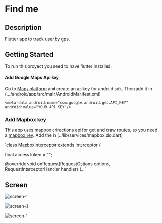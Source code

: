 # Find me

## Description

Flutter app to track user by gps.

## Getting Started

To run this proyect you need to have flutter installed. 

#### Add Google Maps Api key

Go to [Maps platform](https://mapsplatform.google.com/) and create an apikey for android sdk. Then add it in (.../android/app/src/main/AndroidManifest.xml)

 `<meta-data android:name="com.google.android.geo.API_KEY"
            android:value="YOUR API KEY"/>`
 
 ### Add Mapbox key
 This app uses mapbox drirections api for get and draw routes, so you need a [mapbox key](https://account.mapbox.com/). Add the in (../lib/services/mapbox.dio.dart)
 
 `class MapboxInterceptor extends Interceptor {

  final accessToken = "";
  
  @override
  void onRequest(RequestOptions options, RequestInterceptorHandler handler) {...`
 
 ## Screen
 ![screen-1](https://user-images.githubusercontent.com/1006732/215746274-0900b161-afb6-4dc5-8b32-b5823d484785.png)
 
![screen-3](https://user-images.githubusercontent.com/1006732/215746301-e1fba088-d7d5-417b-a331-fcc1caf08608.png)

![screen-1](https://user-images.githubusercontent.com/1006732/218277819-19877c83-9259-44df-af96-63be25988aef.png)
